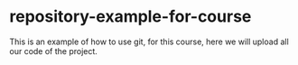 # repository-example-for-course
This is an example of how to use git, for this course, here we will upload all our code of the project.
